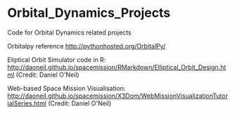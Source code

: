 # Orbital_Dynamics_Projects
Code for Orbital Dynamics related projects

Orbitalpy reference
http://pythonhosted.org/OrbitalPy/

Eliptical Orbit Simulator code in R:
http://daoneil.github.io/spacemission/RMarkdown/Elliptical_Orbit_Design.html
(Credit: Daniel O'Neil)

Web-based Space Mission Visualisation:
http://daoneil.github.io/spacemission/X3Dom/WebMissionVisualizationTutorialSeries.html
(Credit: Daniel O'Neil)
